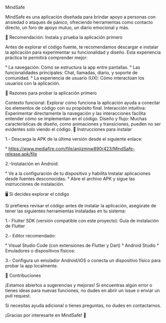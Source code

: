 MindSafe

MindSafe es una aplicación diseñada para brindar apoyo a personas con ansiedad o ataques de pánico, ofreciendo herramientas como contacto directo, un foro de apoyo mutuo, un diario emocional y más.

🚀 Recomendación: Instala y prueba la aplicación primero

Antes de explorar el código fuente, te recomendamos descargar e instalar la aplicación para experimentar su funcionalidad y diseño. Esta experiencia práctica te permitirá comprender mejor:

° La navegación: Cómo se estructura la app entre pantallas. ° Las funcionalidades principales: Chat, llamadas, diario, y soporte de comunidad. ° La experiencia de usuario (UX): Cómo interactúan los usuarios con la aplicación.

📝 Razones para probar la aplicación primero

Contexto funcional: Explorar cómo funciona la aplicación ayuda a conectar los elementos de código con su propósito final.
Interacción intuitiva: Experimentar directamente la navegación y las interacciones facilita entender cómo se implementan en el código.
Diseño y flujo: Muchas características de diseño, como animaciones y transiciones, pueden no ser evidentes solo viendo el código.
📱 Instrucciones para instalar

1.- Descarga la APK de la última versión desde el siguiente enlace:

° https://www.mediafire.com/file/anjizmnw890r423/MindSafe-release.apk/file

2.-Instalación en Android:

° Ve a la configuración de tu dispositivo y habilita Instalar aplicaciones desde fuentes desconocidas. ° Abre el archivo APK y sigue las instrucciones de instalación.

🖥️ Si decides explorar el código

Si prefieres revisar el código antes de instalar la aplicación, asegúrate de tener las siguientes herramientas instaladas en tu sistema:

1.- Flutter SDK (versión compatible con este proyecto): Guía de instalación de Flutter

2.- Editor recomendado:

° Visual Studio Code (con extensiones de Flutter y Dart) ° Android Studio ° Emuladores o dispositivos físicos:

3.- Configura un emulador Android/iOS o conecta un dispositivo físico para probar la app localmente.

🤝 Contribuciones

¡Estamos abiertos a sugerencias y mejoras! Si encuentras algún error o tienes ideas para nuevas funciones, no dudes en abrir un issue o enviar un pull request.

Si necesitas ayuda adicional o tienes preguntas, no dudes en contactarnos.

¡Gracias por interesarte en MindSafe! 🌟
